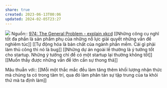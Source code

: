```yaml
---
share: true
created: 2023-06-13T00:06
updated: 2024-02-05T23:27
---
```

![](https://www.explainxkcd.com/wiki/images/f/f3/the_general_problem.png) 
Nguồn:: [974: The General Problem - explain xkcd](https://www.explainxkcd.com/wiki/index.php/974:_The_General_Problem)
[[Những công cụ nghĩ tốt đa phần là sản phẩm phụ của những nỗ lực giải quyết những vấn đề nghiêm túc]]
[[Tự động hóa là bản chất của ngành phần mềm. Cái gì phải làm thủ công thì nó là bug]]
[[Những dự án ngoài lề thường là ý tưởng tốt cho startup. Những ý tưởng chỉ để có một startup lại thường không tốt]]
[[Muốn thấy được những vấn đề lớn cần sự thong thả]]

Mâu thuẫn với:: [[Mỗi một thắc mắc đều làm tăng thêm khối lượng nhận thức mà chúng ta có trong tâm trí, qua đó làm phân tán sự tập trung của ta khỏi thứ mà ta định làm]]